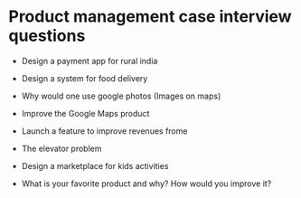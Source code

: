 # Product management case interview questions

* Design a payment app for rural india 
* Design a system for food delivery 
* Why would one use google photos (Images on maps)
* Improve the Google Maps product
* Launch a feature to improve revenues frome 
* The elevator problem
* Design a marketplace for kids activities 

* What is your favorite product and why? How would you improve it? 




